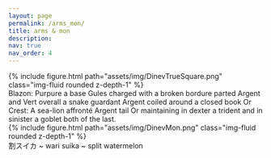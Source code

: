 ```yaml
---
layout: page
permalink: /arms_mon/
title: arms & mon
description:
nav: true
nav_order: 4
---
```


<div class="row mt-3">
    <div class="col-sm mt-3 mt-md-0">
        {% include figure.html path="assets/img/DinevTrueSquare.png" class="img-fluid rounded z-depth-1" %}
    </div>
</div>
<div class="caption">
    Blazon: Purpure a base Gules charged with a broken bordure parted Argent and Vert overall a snake guardant Argent coiled around a closed book Or
</div>
<div class="caption">
    Crest: A sea-lion affronté Argent tail Or maintaining in dexter a trident and in sinister a goblet both of the last.
</div>

<div class="row mt-3">
    <div class="col-sm mt-3 mt-md-0">
        {% include figure.html path="assets/img/DinevMon.png" class="img-fluid rounded z-depth-1" %}
    </div>
</div>
<div class="caption">
    割スイカ ~ wari suika ~ split watermelon
</div>